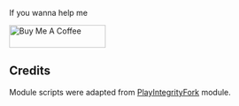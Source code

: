 If you wanna help me

<a href="https://www.buymeacoffee.com/daboynb" target="_blank"><img src="https://cdn.buymeacoffee.com/buttons/default-orange.png" alt="Buy Me A Coffee" height="41" width="174"></a>

## Credits

Module scripts were adapted from [PlayIntegrityFork](https://github.com/osm0sis/PlayIntegrityFork) module.
